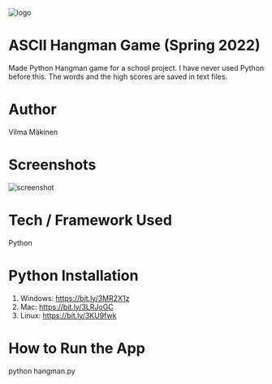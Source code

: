 ![logo](https://cdn.discordapp.com/attachments/885147039376244767/971490409689780304/hangman_logo.png)

# **ASCII Hangman Game (Spring 2022)**

Made Python Hangman game for a school project. I have never used Python before this. The words and the high scores are saved in text files.

# **Author**

Vilma Mäkinen

# **Screenshots**

![screenshot](https://cdn.discordapp.com/attachments/885147039376244767/971491680580698124/hangman_loser.png)

# **Tech / Framework Used**

Python

# **Python Installation**

1. Windows: https://bit.ly/3MR2X1z
2. Mac: https://bit.ly/3LRJoGC
3. Linux: https://bit.ly/3KU9fwk

# **How to Run the App**

python hangman.py
